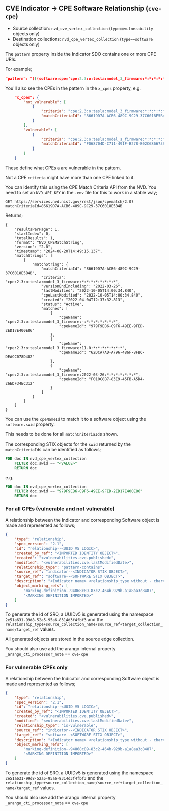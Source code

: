 ## CVE Indicator -> CPE Software Relationship (`cve-cpe`)

* Source collection: `nvd_cve_vertex_collection` (`type==vulnerability` objects only)
* Destination collections: `nvd_cpe_vertex_collection` (`type==software` objects only)

The `pattern` property inside the Indicator SDO contains one or more CPE URIs. 

For example;

```json
"pattern": "([(software:cpe='cpe:2.3:o:tesla:model_3_firmware:*:*:*:*:*:*:*:*')]) OR ([(software:cpe='cpe:2.3:o:tesla:model_s_firmware:*:*:*:*:*:*:*:*')])"
```

You'll also see the CPEs in the pattern in the `x_cpes` property, e.g. 

```json
    "x_cpes": {
        "not_vulnerable": [
            {
                "criteria": "cpe:2.3:o:tesla:model_3_firmware:*:*:*:*:*:*:*:*",
                "matchCriteriaId": "86619D7A-ACB6-489C-9C29-37C6018E5B4B"
            }
        ],
        "vulnerable": [
            {
                "criteria": "cpe:2.3:o:tesla:model_s_firmware:*:*:*:*:*:*:*:*",
                "matchCriteriaId": "FD68704D-C711-491F-B278-B02C6866738C"
            }
        ]
    }
```

These define what CPEs a are vulnerable in the pattern.

Not a CPE `criteria` might have more than one CPE linked to it.

You can identify this using the CPE Match Criteria API from the NVD. You need to set an `NVD_API_KEY` in the `.env` file for this to work in a stable way;

```shell
GET https://services.nvd.nist.gov/rest/json/cpematch/2.0?matchCriteriaId=86619D7A-ACB6-489C-9C29-37C6018E5B4B
```

Returns;

```
{
    "resultsPerPage": 1,
    "startIndex": 0,
    "totalResults": 1,
    "format": "NVD_CPEMatchString",
    "version": "2.0",
    "timestamp": "2024-08-20T14:49:15.137",
    "matchStrings": [
        {
            "matchString": {
                "matchCriteriaId": "86619D7A-ACB6-489C-9C29-37C6018E5B4B",
                "criteria": "cpe:2.3:o:tesla:model_3_firmware:*:*:*:*:*:*:*:*",
                "versionEndIncluding": "2022-03-26",
                "lastModified": "2022-10-05T14:00:34.840",
                "cpeLastModified": "2022-10-05T14:00:34.840",
                "created": "2022-04-04T12:37:32.813",
                "status": "Active",
                "matches": [
                    {
                        "cpeName": "cpe:2.3:o:tesla:model_3_firmware:-:*:*:*:*:*:*:*",
                        "cpeNameId": "979F9EB6-C9F6-49EE-9FED-2ED17E400E86"
                    },
                    {
                        "cpeName": "cpe:2.3:o:tesla:model_3_firmware:11.0:*:*:*:*:*:*:*",
                        "cpeNameId": "62DCA7AD-A796-486F-8FB6-DEACC078D402"
                    },
                    {
                        "cpeName": "cpe:2.3:o:tesla:model_3_firmware:2022-03-26:*:*:*:*:*:*:*",
                        "cpeNameId": "F010C8B7-83E9-45FB-A5D4-26EDF34EC312"
                    }
                ]
            }
        }
    ]
}
```

You can use the `cpeNameId` to match it to a software object using the `software.swid` property.

This needs to be done for all `matchCriteriaId`s shown.

The corresponding STIX objects for the `swid` returned by the `matchCriteriaId`s can be identified as follows;

```sql
FOR doc IN nvd_cpe_vertex_collection
    FILTER doc.swid == "<VALUE>"
    RETURN doc
```

e.g.

```sql
FOR doc IN nvd_cpe_vertex_collection
    FILTER doc.swid == "979F9EB6-C9F6-49EE-9FED-2ED17E400E86"
    RETURN doc
```

### For all CPEs (vulnerable and not vulnerable)

A relationship between the Indicator and corresponding Software object is made and represented as follows;

```json
{
    "type": "relationship",
    "spec_version": "2.1",
    "id": "relationship--<UUID V5 LOGIC>",
    "created_by_ref": "<IMPORTED IDENTITY OBJECT>",
    "created": "<vulnerabilities.cve.published>",
    "modified": "<vulnerabilities.cve.lastModifiedDate>",
    "relationship_type": "pattern-contains",
    "source_ref": "indicator--<INDICATOR STIX OBJECT>",
    "target_ref": "software--<SOFTWARE STIX OBJECT>",
    "description": "<Indicator name> <relationship_type without - char> <CPE ID>",
    "object_marking_refs": [
        "marking-definition--94868c89-83c2-464b-929b-a1a8aa3c8487",
        "<MARKING DEFINITION IMPORTED>"
    ]
}
```

To generate the id of SRO, a UUIDv5 is generated using the namespace `2e51a631-99d8-52a5-95a6-8314d3f4fbf3` and the `relationship_type+source_collection_name/source_ref+target_collection_name/target_ref`  values.

All generated objects are stored in the source edge collection.

You should also use add the arango internal property `_arango_cti_processor_note` == `cve-cpe`

### For vulnerable CPEs only

A relationship between the Indicator and corresponding Software object is made and represented as follows;

```json
{
    "type": "relationship",
    "spec_version": "2.1",
    "id": "relationship--<UUID V5 LOGIC>",
    "created_by_ref": "<IMPORTED IDENTITY OBJECT>",
    "created": "<vulnerabilities.cve.published>",
    "modified": "<vulnerabilities.cve.lastModifiedDate>",
    "relationship_type": "is-vulnerable",
    "source_ref": "indicator--<INDICATOR STIX OBJECT>",
    "target_ref": "software--<SOFTWARE STIX OBJECT>",
    "description": "<Indicator name> <relationship_type without - char> <CPE ID>",
    "object_marking_refs": [
        "marking-definition--94868c89-83c2-464b-929b-a1a8aa3c8487",
        "<MARKING DEFINITION IMPORTED>"
    ]
}
```

To generate the id of SRO, a UUIDv5 is generated using the namespace `2e51a631-99d8-52a5-95a6-8314d3f4fbf3` and the `relationship_type+source_collection_name/source_ref+target_collection_name/target_ref`  values.

You should also use add the arango internal property `_arango_cti_processor_note` == `cve-cpe`